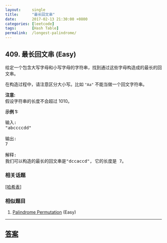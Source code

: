```yaml
---
layout:     single
title:      "最长回文串"
date:       2017-02-13 21:30:00 +0800
categories: [leetcode]
tags:       [Hash Table]
permalink:  /longest-palindrome/
---
```


## 409. 最长回文串 (Easy)

<p>给定一个包含大写字母和小写字母的字符串，找到通过这些字母构造成的最长的回文串。</p>

<p>在构造过程中，请注意区分大小写。比如&nbsp;<code>&quot;Aa&quot;</code>&nbsp;不能当做一个回文字符串。</p>

<p><strong>注意:</strong><br />
假设字符串的长度不会超过 1010。</p>

<p><strong>示例 1: </strong></p>

<pre>
输入:
&quot;abccccdd&quot;

输出:
7

解释:
我们可以构造的最长的回文串是&quot;dccaccd&quot;, 它的长度是 7。
</pre>

### 相关话题
  [[哈希表](https://github.com/openset/leetcode/tree/master/tag/hash-table/README.md)]

### 相似题目
  1. [Palindrome Permutation](/palindrome-permutation) (Easy)

---

## [答案](https://github.com/openset/leetcode/tree/master/problems/longest-palindrome)
